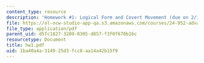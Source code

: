```yaml
---
content_type: resource
description: 'Homework #1: Logical Form and Covert Movement (due on 2/13).'
file: https://ol-ocw-studio-app-qa.s3.amazonaws.com/courses/24-952-advanced-syntax-spring-2007/1ba40a4a314925d3fcc8aa14a42b15f9_hw1.pdf
file_type: application/pdf
parent_uid: d5fc1827-3289-0305-d857-f3f0f670b16c
resourcetype: Document
title: hw1.pdf
uid: 1ba40a4a-3149-25d3-fcc8-aa14a42b15f9
---
```

